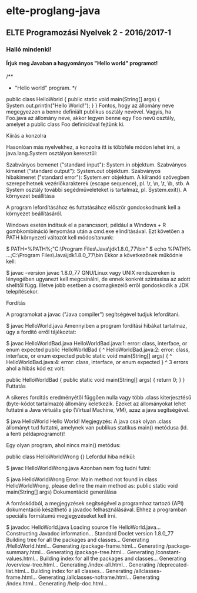 # elte-proglang-java

## ELTE Programozási Nyelvek 2 - 2016/2017-1

### Halló mindenki!

#### Írjuk meg Javaban a hagyományos "Hello world" programot!

/**

- "Hello world" program. */

public class HelloWorld { public static void main(String[] args) { System.out.println("Hello World!"); } } Fontos, hogy az állomány neve megegyezzen a benne definiált publikus osztály nevével. Vagyis, ha Foo.java az állomány neve, akkor legyen benne egy Foo nevű osztály, amelyet a public class Foo definícióval fejtünk ki.

Kiírás a konzolra

Hasonlóan más nyelvekhez, a konzolra itt is többféle módon lehet írni, a java.lang.System osztályon keresztül:

Szabványos bemenet ("standard input"): System.in objektum. Szabványos kimenet ("standard output"): System.out objektum. Szabványos hibakimenet ("standard error"): System.err objektum. A kiírandó szövegben szerepelhetnek vezérlőkarakterek (escape sequence), pl. \r, \n, \t, \b, stb. A System osztály további segédműveleteket is tartalmaz, pl. System.exit(). A környezet beállítása

A program lefordításához és futtatásához először gondoskodnunk kell a környezet beállításáról.

Windows esetén indítsuk el a parancssort, például a Windows + R gombkombináció lenyomása után a cmd.exe elindításával. Ezt követően a PATH környezeti változót kell módosítanunk:

$ PATH=%PATH%;"C:\Program Files\Java\jdk1.8.0_77\bin" $ echo %PATH% ...;C:\Program Files\Java\jdk1.8.0_77\bin Ekkor a következőnek működnie kell:

$ javac -version javac 1.8.0_77 GNU/Linux vagy UNIX rendszereken is lényegében ugyanezt kell megcsinálni, de ennek konkrét szintaxisa az adott shelltől függ. Illetve jobb esetben a csomagkezelő erről gondoskodik a JDK telepítésekor.

Fordítás

A programokat a javac ("Java compiler") segítségével tudjuk lefordítani.

$ javac HelloWorld.java Amennyiben a program fordítási hibákat tartalmaz, úgy a fordító erről tájékoztat:

$ javac HelloWorldBad.java HelloWorldBad.java:1: error: class, interface, or enum expected public HelloWorldBad { ^ HelloWorldBad.java:2: error: class, interface, or enum expected public static void main(String[] args) { ^ HelloWorldBad.java:4: error: class, interface, or enum expected } ^ 3 errors ahol a hibás kód ez volt:

public HelloWorldBad { public static void main(String[] args) { return 0; } } Futtatás

A sikeres fordítás eredményétől függően nulla vagy több .class kiterjesztésű (byte-kódot tartalmazó) állomány keletkezik. Ezeket az állományokat lehet futtatni a Java virtuális gép (Virtual Machine, VM), azaz a java segítségével.

$ java HelloWorld Hello World! Megjegyzés: A java csak olyan .class állományt tud futtatni, amelynek van publikus statikus main() metódusa (ld. a fenti példaprogramot)!

Egy olyan program, ahol nincs main() metódus:

public class HelloWorldWrong {} Lefordul hiba nélkül:

$ javac HelloWorldWrong.java Azonban nem fog tudni futni:

$ java HelloWorldWrong Error: Main method not found in class HelloWorldWrong, please define the main method as: public static void main(String[] args) Dokumentáció generálása

A forráskódból, a megjegyzések segítségével a programhoz tartozó (API) dokumentáció készíthető a javadoc felhasználásával. Ehhez a programban speciális formátumú megjegyzéseket kell írni.

$ javadoc HelloWorld.java Loading source file HelloWorld.java... Constructing Javadoc information... Standard Doclet version 1.8.0_77 Building tree for all the packages and classes... Generating /HelloWorld.html... Generating /package-frame.html... Generating /package-summary.html... Generating /package-tree.html... Generating /constant-values.html... Building index for all the packages and classes... Generating /overview-tree.html... Generating /index-all.html... Generating /deprecated-list.html... Building index for all classes... Generating /allclasses-frame.html... Generating /allclasses-noframe.html... Generating /index.html... Generating /help-doc.html...
